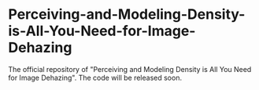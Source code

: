 # Perceiving-and-Modeling-Density-is-All-You-Need-for-Image-Dehazing


The official repository of "Perceiving and Modeling Density is All You Need for Image Dehazing".
The code will be released soon.
